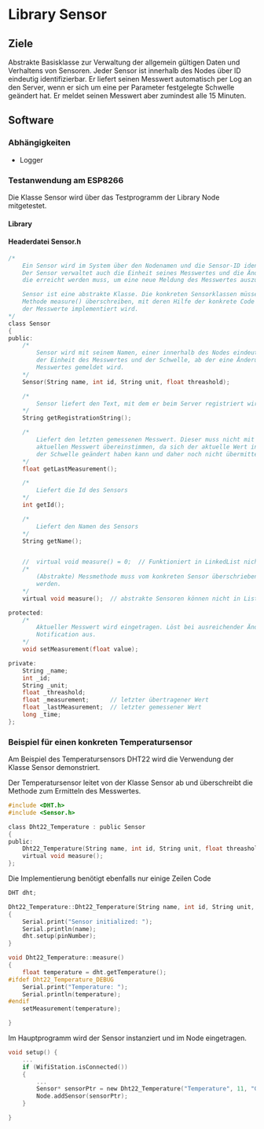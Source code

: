 # Library Sensor

## Ziele

Abstrakte Basisklasse zur Verwaltung der allgemein gültigen Daten und Verhaltens von Sensoren.
Jeder Sensor ist innerhalb des Nodes über ID eindeutig identifizierbar. Er liefert seinen Messwert automatisch per Log an den Server, wenn er sich um eine per Parameter festgelegte Schwelle geändert hat. Er meldet seinen Messwert aber zumindest alle 15 Minuten.

## Software

### Abhängigkeiten

- Logger


### Testanwendung am ESP8266

Die Klasse Sensor wird über das Testprogramm der Library Node mitgetestet.


#### Library


#### Headerdatei Sensor.h

````c
/*
	Ein Sensor wird im System über den Nodenamen und die Sensor-ID identifiziert.
	Der Sensor verwaltet auch die Einheit seines Messwertes und die Änderungsschwelle,
	die erreicht werden muss, um eine neue Meldung des Messwertes auszulösen.

	Sensor ist eine abstrakte Klasse. Die konkreten Sensorklassen müssen nur mehr die
	Methode measure() überschreiben, mit deren Hilfe der konkrete Code zum Einlesen 
	der Messwerte implementiert wird.
*/
class Sensor
{
public:
	/*
		Sensor wird mit seinem Namen, einer innerhalb des Nodes eindeutigen id,
		der Einheit des Messwertes und der Schwelle, ab der eine Änderung des 
		Messwertes gemeldet wird.
	*/
	Sensor(String name, int id, String unit, float threashold);

	/*
		Sensor liefert den Text, mit dem er beim Server registriert wird.
	*/
	String getRegistrationString();

	/*
		Liefert den letzten gemessenen Messwert. Dieser muss nicht mit dem 
		aktuellen Messwert übereinstimmen, da sich der aktuelle Wert innerhalb
		der Schwelle geändert haben kann und daher noch nicht übermittelt wurde.
	*/
	float getLastMeasurement();

	/*
		Liefert die Id des Sensors
	*/
	int getId();

	/*
		Liefert den Namen des Sensors
	*/
	String getName();


	//	virtual void measure() = 0;  // Funktioniert in LinkedList nicht.
	/*
		(Abstrakte) Messmethode muss vom konkreten Sensor überschrieben (implementiert)
		werden.
	*/
	virtual void measure();  // abstrakte Sensoren können nicht in Liste verwaltet werden

protected:
	/*
		Aktueller Messwert wird eingetragen. Löst bei ausreichender Änderung
		Notification aus.
	*/
	void setMeasurement(float value);

private:
	String _name;
	int _id;
	String _unit;
	float _threashold;
	float _measurement;		 // letzter übertragener Wert
	float _lastMeasurement;  // letzter gemessener Wert
	long _time;
};

````

### Beispiel für einen konkreten Temperatursensor

Am Beispiel des Temperatursensors DHT22 wird die Verwendung der Klasse Sensor demonstriert.

Der Temperatursensor leitet von der Klasse Sensor ab und überschreibt die Methode zum Ermitteln des Messwertes.

````c
#include <DHT.h>
#include <Sensor.h>

class Dht22_Temperature : public Sensor
{
public:
	Dht22_Temperature(String name, int id, String unit, float threashold, uint8_t pinNumber);
	virtual void measure();
};

````

Die Implementierung benötigt ebenfalls nur einige Zeilen Code

````c
DHT dht;

Dht22_Temperature::Dht22_Temperature(String name, int id, String unit, float threashold, uint8_t pinNumber) :Sensor(name, id, unit, threashold)
{
	Serial.print("Sensor initialized: ");
	Serial.println(name);
	dht.setup(pinNumber);
}

void Dht22_Temperature::measure()
{
	float temperature = dht.getTemperature();
#ifdef Dht22_Temperature_DEBUG
	Serial.print("Temperature: ");
	Serial.println(temperature);
#endif
	setMeasurement(temperature);

}

````

Im Hauptprogramm wird der Sensor instanziert und im Node eingetragen.

````c
void setup() {
	...
	if (WifiStation.isConnected())
	{
		...
		Sensor* sensorPtr = new Dht22_Temperature("Temperature", 11, "Grad", 0.2, D1);
		Node.addSensor(sensorPtr);
	}

}

````

